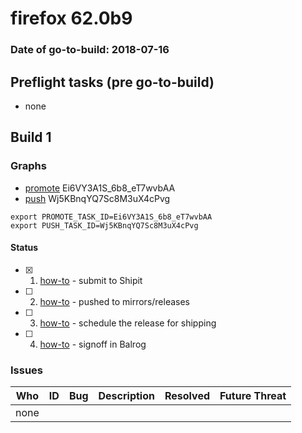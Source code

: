 # firefox 62.0b9

### Date of go-to-build: 2018-07-16

## Preflight tasks (pre go-to-build)
- none

## Build 1  

### Graphs
* [promote](https://tools.taskcluster.net/push-inspector/#/Ei6VY3A1S_6b8_eT7wvbAA) Ei6VY3A1S_6b8_eT7wvbAA
* [push](https://tools.taskcluster.net/push-inspector/#/Wj5KBnqYQ7Sc8M3uX4cPvg) Wj5KBnqYQ7Sc8M3uX4cPvg
```
export PROMOTE_TASK_ID=Ei6VY3A1S_6b8_eT7wvbAA
export PUSH_TASK_ID=Wj5KBnqYQ7Sc8M3uX4cPvg
```


#### Status
- [x] 1.  [how-to](https://wiki.mozilla.org/Release:Release_Automation_on_Mercurial:Starting_a_Release#Submit_to_Ship_It)  - submit to Shipit
- [ ] 2.  [how-to](https://github.com/mozilla-releng/releasewarrior-2.0/blob/master/docs/release-promotion/desktop/howto.md#push-artifacts-to-releases-directory)  - pushed to mirrors/releases
- [ ] 3.  [how-to](https://github.com/mozilla-releng/releasewarrior-2.0/blob/master/docs/release-promotion/desktop/howto.md#ship-the-release)  - schedule the release for shipping
- [ ] 4.  [how-to](https://github.com/mozilla-releng/releasewarrior-2.0/blob/master/docs/release-promotion/desktop/howto.md#obtain-sign-offs-for-changes)  - signoff in Balrog

### Issues
| Who                 | ID               | Bug                                                                 | Description                | Resolved                | Future Threat                |
| ------------------- | ---------------- | ------------------------------------------------------------------- | -------------------------- | ----------------------- | ---------------------------- |
| none | | | | | |

